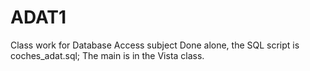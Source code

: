 # ADAT1
Class work for Database Access subject
Done alone, the SQL script is coches_adat.sql;
The main is in the Vista class.

